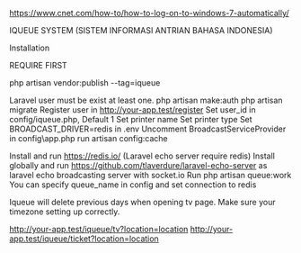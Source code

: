 https://www.cnet.com/how-to/how-to-log-on-to-windows-7-automatically/

IQUEUE SYSTEM (SISTEM INFORMASI ANTRIAN BAHASA INDONESIA)

Installation

REQUIRE FIRST

php artisan vendor:publish --tag=iqueue

Laravel user must be exist at least one.
	php artisan make:auth
	php artisan migrate
Register user in http://your-app.test/register
Set user_id in config/iqueue.php, Default 1
Set printer name
Set printer type
Set BROADCAST_DRIVER=redis in .env
Uncomment BroadcastServiceProvider in config\app.php
run artisan config:cache

Install and run https://redis.io/ (Laravel echo server require redis)
Install globally and run https://github.com/tlaverdure/laravel-echo-server as laravel echo broadcasting server with socket.io
Run php artisan queue:work 
You can specify queue_name in config and set connection to redis

Iqueue will delete previous days when opening tv page. Make sure your timezone setting up correctly.


http://your-app.test/iqueue/tv?location=location
http://your-app.test/iqueue/ticket?location=location